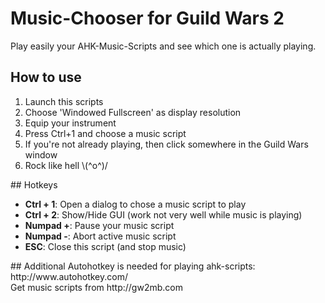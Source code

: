 # Music-Chooser for Guild Wars 2
Play easily your AHK-Music-Scripts and see which one is actually playing.

## How to use
<ol>
<li>Launch this scripts</li>
<li>Choose 'Windowed Fullscreen' as display resolution</li>
<li>Equip your instrument</li>
<li>Press Ctrl+1 and choose a music script</li>
<li>If you're not already playing, then click somewhere in the Guild Wars window</li>
<li>Rock like hell \(^o^)/</li>
</ol>
## Hotkeys
<ul>
<li><b>Ctrl + 1</b>: Open a dialog to chose a music script to play</li>
<li><b>Ctrl + 2</b>: Show/Hide GUI	(work not very well while music is playing)</li>
<li><b>Numpad +</b>: Pause your music script</li>
<li><b>Numpad -</b>: Abort active music script</li>
<li><b>ESC</b>: Close this script (and stop music)</li>
</ul>
## Additional
Autohotkey is needed for playing ahk-scripts: http://www.autohotkey.com/<br>
Get music scripts from http://gw2mb.com
